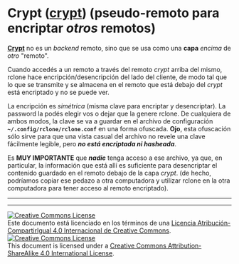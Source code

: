 # Crypt ([crypt](https://rclone.org/crypt/)) (pseudo-remoto para encriptar _otros_ remotos)

**[Crypt](https://rclone.org/crypt/)** no es un _backend_ remoto, sino que se 
usa como una **capa** _encima_ de _otro_ "remoto".

Cuando accedés a un remoto a través del remoto _crypt_ arriba del mismo, rclone 
hace encripción/desencripción del lado del cliente, de modo tal que lo que se 
transmite y se almacena en el remoto que está debajo del _crypt_ está encriptado 
y no se puede ver.

La encripción es _simétrica_ (misma clave para encriptar y desencriptar). La 
password la podés elegir vos o dejar que la genere rclone. De cualquiera de 
ambos modos, la clave se va a guardar en el archivo de configuración 
**`~/.config/rclone/rclone.conf`** en una forma ofuscada. **Ojo**, esta 
ofuscación sólo sirve para que una vista casual del archivo no revele una clave
fácilmente legible, pero **_no está encriptada ni hasheada_**.

Es **MUY IMPORTANTE** que **_nadie_** tenga acceso a ese archivo, ya que, 
en particular, la información que está allí es suficiente para desencriptar el
contenido guardado en el remoto debajo de la capa _crypt_. (de hecho, podríamos 
copiar ese pedazo a otra computadora y utilizar rclone en la otra computadora
para tener acceso al remoto encriptado).

___
<!-- LICENSE -->
___
<a rel="licencia" href="http://creativecommons.org/licenses/by-sa/4.0/deed.es">
<img alt="Creative Commons License" style="border-width:0" 
src="https://i.creativecommons.org/l/by-sa/4.0/88x31.png" /></a><br />
Este documento está licenciado en los términos de una <a rel="licencia" 
href="http://creativecommons.org/licenses/by-sa/4.0/deed.es">
Licencia Atribución-CompartirIgual 4.0 Internacional de Creative Commons</a>.

<a rel="license" href="http://creativecommons.org/licenses/by-sa/4.0/deed.en">
<img alt="Creative Commons License" style="border-width:0" 
src="https://i.creativecommons.org/l/by-sa/4.0/88x31.png" /></a><br />
This document is licensed under a <a rel="license" 
href="http://creativecommons.org/licenses/by-sa/4.0/deed.en">
Creative Commons Attribution-ShareAlike 4.0 International License</a>.
<!-- END --> 
